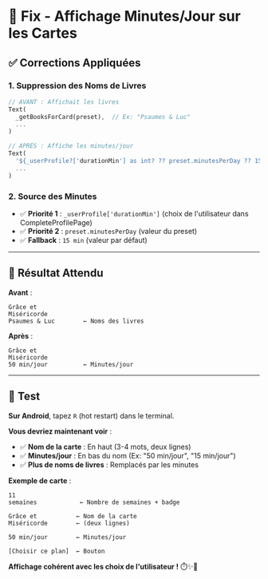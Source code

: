 # 🔧 Fix - Affichage Minutes/Jour sur les Cartes

## ✅ Corrections Appliquées

### **1. Suppression des Noms de Livres**
```dart
// AVANT : Affichait les livres
Text(
  _getBooksForCard(preset),  // Ex: "Psaumes & Luc"
  ...
)

// APRÈS : Affiche les minutes/jour
Text(
  '${_userProfile?['durationMin'] as int? ?? preset.minutesPerDay ?? 15} min/jour',
  ...
)
```

### **2. Source des Minutes**
- ✅ **Priorité 1** : `_userProfile['durationMin']` (choix de l'utilisateur dans CompleteProfilePage)
- ✅ **Priorité 2** : `preset.minutesPerDay` (valeur du preset)
- ✅ **Fallback** : `15 min` (valeur par défaut)

---

## 🎯 Résultat Attendu

**Avant** :
```
Grâce et
Miséricorde
Psaumes & Luc        ← Noms des livres
```

**Après** :
```
Grâce et
Miséricorde
50 min/jour          ← Minutes/jour
```

---

## 🚀 Test

**Sur Android**, tapez `R` (hot restart) dans le terminal.

**Vous devriez maintenant voir** :
- ✅ **Nom de la carte** : En haut (3-4 mots, deux lignes)
- ✅ **Minutes/jour** : En bas du nom (Ex: "50 min/jour", "15 min/jour")
- ✅ **Plus de noms de livres** : Remplacés par les minutes

**Exemple de carte** :
```
11
semaines            ← Nombre de semaines + badge

Grâce et           ← Nom de la carte
Miséricorde        ← (deux lignes)

50 min/jour        ← Minutes/jour

[Choisir ce plan]  ← Bouton
```

**Affichage cohérent avec les choix de l'utilisateur !** ⏱️✨📱

